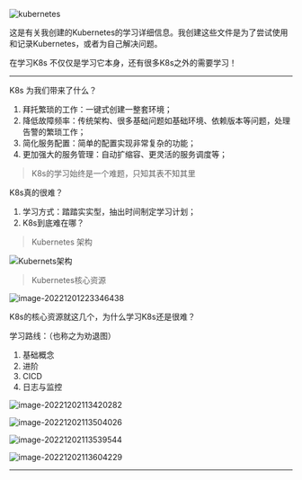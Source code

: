  ![kubernetes](images/kubernetes.png)

这是有关我创建的Kubernetes的学习详细信息。我创建这些文件是为了尝试使用和记录Kubernetes，或者为自己解决问题。

在学习K8s 不仅仅是学习它本身，还有很多K8s之外的需要学习！

---

K8s 为我们带来了什么？

1. 拜托繁琐的工作：一键式创建一整套环境；
2. 降低故障频率：传统架构、很多基础问题如基础环境、依赖版本等问题，处理告警的繁琐工作；
3. 简化服务配置：简单的配置实现非常复杂的功能；
4. 更加强大的服务管理：自动扩缩容、更灵活的服务调度等；

> K8s的学习始终是一个难题，只知其表不知其里

K8s真的很难？

1. 学习方式：踏踏实实型，抽出时间制定学习计划；
2. K8s到底难在哪？

> Kubernetes 架构

![Kubernets架构](images/Kubernets架构.png) 

> Kubernetes核心资源

  ![image-20221201223346438](images/image-20221201223346438.png)

K8s的核心资源就这几个，为什么学习K8s还是很难？



学习路线：（也称之为劝退图）

1. 基础概念
2. 进阶
3. CICD
4. 日志与监控

 ![image-20221202113420282](images/image-20221202113420282.png)

 ![image-20221202113504026](images/image-20221202113504026.png)



 ![image-20221202113539544](images/image-20221202113539544.png)

 ![image-20221202113604229](images/image-20221202113604229.png)

---





































